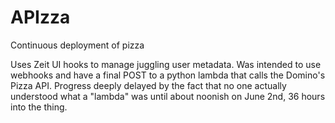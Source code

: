 # APIzza
Continuous deployment of pizza

Uses Zeit UI hooks to manage juggling user metadata. Was intended to use webhooks and have a final POST to a python lambda that calls the Domino's Pizza API. Progress deeply delayed by the fact that no one actually understood what a "lambda" was until about noonish on June 2nd, 36 hours into the thing.
